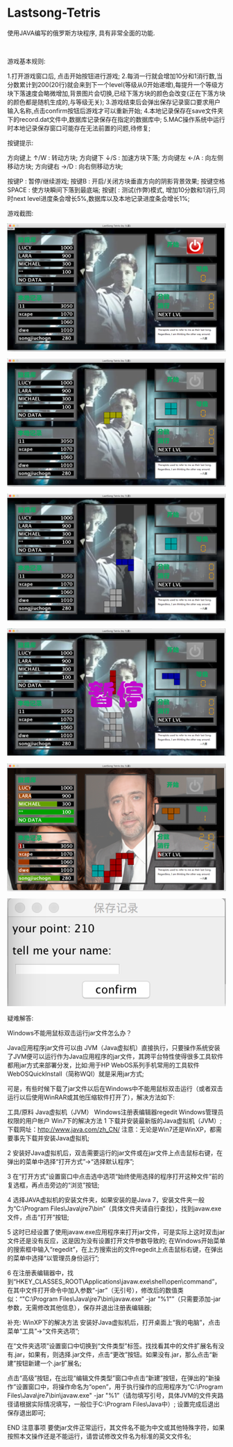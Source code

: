 # Lastsong-Tetris
使用JAVA编写的俄罗斯方块程序, 具有非常全面的功能.

<br/>

游戏基本规则:

1.打开游戏窗口后, 点击开始按钮进行游戏;
2.每消一行就会增加10分和1消行数,当分数累计到200(20行)就会来到下一个level(等级从0开始递增),每提升一个等级方块下落速度会略微增加,背景图片会切换,已经下落方块的颜色会改变(正在下落方块的颜色都是随机生成的,与等级无关);
3.游戏结束后会弹出保存记录窗口要求用户输入名称,点击confirm按钮后游戏才可以重新开始;
4.本地记录保存在save文件夹下的record.dat文件中,数据库记录保存在指定的数据库中;
5.MAC操作系统中运行时本地记录保存窗口可能存在无法前置的问题,待修复;



按键提示:

方向键上 ↑/W : 转动方块;
方向键下 ↓/S : 加速方块下落;
方向键左 ←/A : 向左侧移动方块;
方向键右 →/D : 向右侧移动方块;

按键P : 暂停/继续游戏;
按键B : 开启/关闭方块垂直方向的阴影背景效果;
按键空格 SPACE : 使方块瞬间下落到最底端;
按键[ : 测试(作弊)模式, 增加10分数和1消行,同时next level进度条会增长5%,数据库以及本地记录进度条会增长1%;



游戏截图:

![](./screenshot/1.png)

![](./screenshot/2.png)

![](./screenshot/3.png)

![](./screenshot/4.png)

![](./screenshot/5.png)

![](./screenshot/6.png)



疑难解答:

Windows不能用鼠标双击运行jar文件怎么办？

Java应用程序jar文件可以由 JVM（Java虚拟机）直接执行，只要操作系统安装了JVM便可以运行作为Java应用程序的jar文件，其跨平台特性使得很多工具软件都用jar方式来部署分发，比如:用于HP WebOS系列手机常用的工具软件WebOSQuickInstall（简称WQI）就是采用jar方式;

可是，有些时候下载了jar文件以后在Windows中不能用鼠标双击运行（或者双击运行以后使用WinRAR或其他压缩软件打开了），解决方法如下:


工具/原料
Java虚拟机（JVM）
Windows注册表编辑器regedit
Windows管理员权限的用户帐户
Win7下的解决方法
1
下载并安装最新版的Java虚拟机（JVM）;
下载网址：http://www.java.com/zh_CN/
注意：无论是Win7还是WinXP，都需要事先下载并安装Java虚拟机;


2
安装好Java虚拟机后，双击需要运行的jar文件或在jar文件上点击鼠标右键，在弹出的菜单中选择“打开方式”→“选择默认程序”;

3
在“打开方式”设置窗口中点击选中选项“始终使用选择的程序打开这种文件”前的复选框，再点击旁边的“浏览”按钮;

4
选择JAVA虚拟机的安装文件夹，如果安装的是Java 7，安装文件夹一般为“C:\Program Files\Java\jre7\bin”（具体文件夹请自行查找），找到javaw.exe文件，点击“打开”按钮;

5
这时已经设置了使用javaw.exe应用程序来打开jar文件，可是实际上这时双击jar文件还是没有反应，这是因为没有设置打开文件参数导致的;
在Windows开始菜单的搜索框中输入“regedit”，在上方搜索出的文件regedit上点击鼠标右键，在弹出的菜单中选择“以管理员身份运行”;


6
在注册表编辑器中，找到“HKEY_CLASSES_ROOT\Applications\javaw.exe\shell\open\command”，在其中文件打开命令中加入参数“-jar”（无引号），修改后的数值类似：“"C:\Program Files\Java\jre7\bin\javaw.exe" -jar "%1"”（只需要添加-jar参数，无需修改其他信息），保存并退出注册表编辑器;


补充:
WinXP下的解决方法
安装好Java虚拟机后，打开桌面上“我的电脑”，点击菜单“工具”→“文件夹选项”;

在“文件夹选项”设置窗口中切换到“文件类型”标签。找找看其中的文件扩展名有没有.jar，如果有，则选择.jar文件，点击“更改”按钮。如果没有.jar，那么点击“新建”按钮新建一个.jar扩展名;


点击“高级”按钮，在出现“编辑文件类型”窗口中点击“新建”按钮，在弹出的“新操作”设置窗口中，将操作命名为“open”，用于执行操作的应用程序为“C:\Program Files\Java\jre7\bin\javaw.exe" -jar "%1”（请勿填写引号，具体JVM的文件夹路径请根据实际情况填写，一般位于C:\Program Files\Java中）;
设置完成后退出保存退出即可;


END
注意事项
要使jar文件正常运行，其文件名不能为中文或其他特殊字符，如果按照本文操作还是不能运行，请尝试修改文件名为标准的英文文件名;
